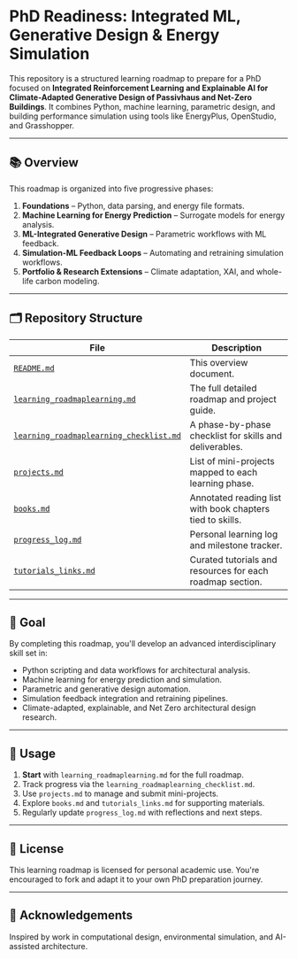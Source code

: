 # PhD Readiness: Integrated ML, Generative Design & Energy Simulation

This repository is a structured learning roadmap to prepare for a PhD focused on **Integrated Reinforcement Learning and Explainable AI for Climate-Adapted Generative Design of Passivhaus and Net-Zero Buildings**. It combines Python, machine learning, parametric design, and building performance simulation using tools like EnergyPlus, OpenStudio, and Grasshopper.

---

## 📚 Overview

This roadmap is organized into five progressive phases:

1. **Foundations** – Python, data parsing, and energy file formats.
2. **Machine Learning for Energy Prediction** – Surrogate models for energy analysis.
3. **ML-Integrated Generative Design** – Parametric workflows with ML feedback.
4. **Simulation-ML Feedback Loops** – Automating and retraining simulation workflows.
5. **Portfolio & Research Extensions** – Climate adaptation, XAI, and whole-life carbon modeling.

---

## 🗂️ Repository Structure

| File | Description |
|------|-------------|
| [`README.md`](README.md) | This overview document. |
| [`learning_roadmaplearning.md`](learning_roadmaplearning.md) | The full detailed roadmap and project guide. |
| [`learning_roadmaplearning_checklist.md`](learning_roadmaplearning_checklist.md) | A phase-by-phase checklist for skills and deliverables. |
| [`projects.md`](projects.md) | List of mini-projects mapped to each learning phase. |
| [`books.md`](books.md) | Annotated reading list with book chapters tied to skills. |
| [`progress_log.md`](progress_log.md) | Personal learning log and milestone tracker. |
| [`tutorials_links.md`](tutorials_links.md) | Curated tutorials and resources for each roadmap section. |

---

## 🚀 Goal

By completing this roadmap, you'll develop an advanced interdisciplinary skill set in:
- Python scripting and data workflows for architectural analysis.
- Machine learning for energy prediction and simulation.
- Parametric and generative design automation.
- Simulation feedback integration and retraining pipelines.
- Climate-adapted, explainable, and Net Zero architectural design research.

---

## 🧭 Usage

1. **Start** with `learning_roadmaplearning.md` for the full roadmap.
2. Track progress via the `learning_roadmaplearning_checklist.md`.
3. Use `projects.md` to manage and submit mini-projects.
4. Explore `books.md` and `tutorials_links.md` for supporting materials.
5. Regularly update `progress_log.md` with reflections and next steps.

---

## 📌 License

This learning roadmap is licensed for personal academic use. You're encouraged to fork and adapt it to your own PhD preparation journey.

---

## 🧠 Acknowledgements

Inspired by work in computational design, environmental simulation, and AI-assisted architecture.

